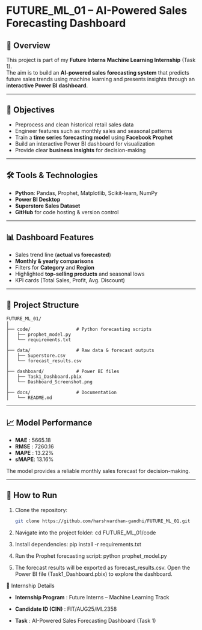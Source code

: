 # FUTURE_ML_01 – AI-Powered Sales Forecasting Dashboard  

## 📌 Overview  
This project is part of my **Future Interns Machine Learning Internship** (Task 1).  
The aim is to build an **AI-powered sales forecasting system** that predicts future sales trends using machine learning and presents insights through an **interactive Power BI dashboard**.  

---

## 🎯 Objectives  
- Preprocess and clean historical retail sales data  
- Engineer features such as monthly sales and seasonal patterns  
- Train a **time series forecasting model** using **Facebook Prophet**  
- Build an interactive Power BI dashboard for visualization  
- Provide clear **business insights** for decision-making  

---

## 🛠️ Tools & Technologies  
- **Python**: Pandas, Prophet, Matplotlib, Scikit-learn, NumPy  
- **Power BI Desktop**  
- **Superstore Sales Dataset**  
- **GitHub** for code hosting & version control  

---

## 📊 Dashboard Features  
- Sales trend line (**actual vs forecasted**)  
- **Monthly & yearly comparisons**  
- Filters for **Category** and **Region**  
- Highlighted **top-selling products** and seasonal lows  
- KPI cards (Total Sales, Profit, Avg. Discount)  

---

## 📂 Project Structure  
```text
FUTURE_ML_01/
│
├── code/                 # Python forecasting scripts
│   ├── prophet_model.py
│   └── requirements.txt
│
├── data/                 # Raw data & forecast outputs
│   ├── Superstore.csv
│   └── forecast_results.csv
│
├── dashboard/            # Power BI files
│   ├── Task1_Dashboard.pbix
│   └── Dashboard_Screenshot.png
│
├── docs/                 # Documentation
│   └── README.md
```

---

## 📈 Model Performance
- **MAE**  : 5665.18  
- **RMSE** : 7260.16  
- **MAPE** : 13.22%  
- **sMAPE**: 13.16%  

The model provides a reliable monthly sales forecast for decision-making.

---

## 🚀 How to Run
1. Clone the repository:
   ```bash
   git clone https://github.com/harshvardhan-gandhi/FUTURE_ML_01.git
2. Navigate into the project folder:
   cd FUTURE_ML_01/code

3. Install dependencies:
   pip install -r requirements.txt

4. Run the Prophet forecasting script:
   python prophet_model.py

5. The forecast results will be exported as forecast_results.csv.
   Open the Power BI file (Task1_Dashboard.pbix) to explore the dashboard.

📌 Internship Details

- **Internship Program** : Future Interns – Machine Learning Track

- **Candidate ID (CIN)** : FIT/AUG25/ML2358

- **Task** : AI-Powered Sales Forecasting Dashboard (Task 1)

